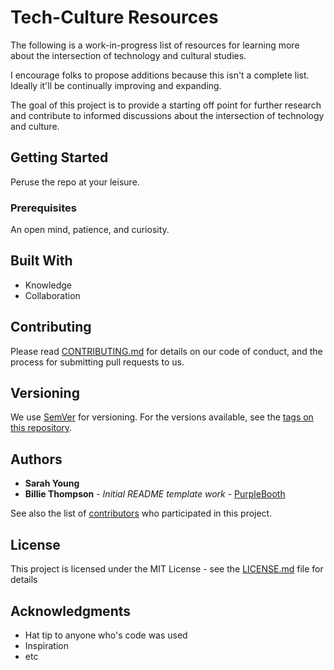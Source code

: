 # Tech-Culture Resources

The following is a work-in-progress list of resources for learning more about the intersection of technology and cultural studies.

I encourage folks to propose additions because this isn't a complete list. Ideally it'll be continually improving and expanding.

The goal of this project is to provide a starting off point for further research and contribute to informed discussions about the intersection of technology and culture.

## Getting Started

Peruse the repo at your leisure.

### Prerequisites

An open mind, patience, and curiosity.

## Built With

* Knowledge
* Collaboration

## Contributing

Please read [CONTRIBUTING.md](https://gist.github.com/PurpleBooth/b24679402957c63ec426) for details on our code of conduct, and the process for submitting pull requests to us.

## Versioning

We use [SemVer](http://semver.org/) for versioning. For the versions available, see the [tags on this repository](https://github.com/your/project/tags).

## Authors

* **Sarah Young**
* **Billie Thompson** - *Initial README template work* - [PurpleBooth](https://github.com/PurpleBooth)

See also the list of [contributors](https://github.com/your/project/contributors) who participated in this project.

## License

This project is licensed under the MIT License - see the [LICENSE.md](LICENSE.md) file for details

## Acknowledgments

* Hat tip to anyone who's code was used
* Inspiration
* etc
